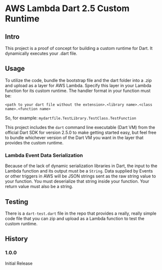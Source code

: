 # AWS Lambda Dart 2.5 Custom Runtime

## Intro
This project is a proof of concept for building a custom runtime for Dart. It dynamically executes your .dart file. 

## Usage
To utilize the code, bundle the bootstrap file and the dart folder into a .zip and upload as a layer for AWS Lambda. Specify this layer in your Lambda function for its custom runtime. The handler format in your function must be:

    <path to your dart file without the extension>.<library name>.<class name>.<function name>

So, for example: `mydartfile.TestLibrary.TestClass.TestFunction`

This project includes the `dart` command line executable (Dart VM) from the official Dart SDK for version 2.5.0 to make getting started easy, but feel free to bundle whichever version of the Dart VM you want in the layer that provides the custom runtime.

### Lambda Event Data Serialization
Because of the lack of dynamic serialization libraries in Dart, the input to the Lambda function and its output must be a `String`. Data supplied by Events or other triggers in AWS will be JSON strings sent as the raw string value to your function. You must deserialize that string inside your function. Your return value must also be a string.

## Testing
There is a `dart-test.dart` file in the repo that provides a really, really simple code file that you can zip and upload as a Lambda function to test the custom runtime.

## History

### 1.0.0
Initial Release